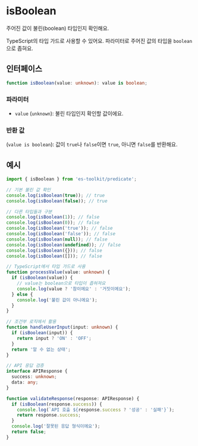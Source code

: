 # isBoolean

주어진 값이 불린(boolean) 타입인지 확인해요.

TypeScript의 타입 가드로 사용할 수 있어요. 파라미터로 주어진 값의 타입을 `boolean`으로 좁혀요.

## 인터페이스

```typescript
function isBoolean(value: unknown): value is boolean;
```

### 파라미터

- `value` (`unknown`): 불린 타입인지 확인할 값이에요.

### 반환 값

(`value is boolean`): 값이 `true`나 `false`이면 `true`, 아니면 `false`를 반환해요.

## 예시

```typescript
import { isBoolean } from 'es-toolkit/predicate';

// 기본 불린 값 확인
console.log(isBoolean(true)); // true
console.log(isBoolean(false)); // true

// 다른 타입들과 구분
console.log(isBoolean(1)); // false
console.log(isBoolean(0)); // false
console.log(isBoolean('true')); // false
console.log(isBoolean('false')); // false
console.log(isBoolean(null)); // false
console.log(isBoolean(undefined)); // false
console.log(isBoolean({})); // false
console.log(isBoolean([])); // false

// TypeScript에서 타입 가드로 사용
function processValue(value: unknown) {
  if (isBoolean(value)) {
    // value는 boolean으로 타입이 좁혀져요
    console.log(value ? '참이에요' : '거짓이에요');
  } else {
    console.log('불린 값이 아니에요');
  }
}

// 조건부 로직에서 활용
function handleUserInput(input: unknown) {
  if (isBoolean(input)) {
    return input ? 'ON' : 'OFF';
  }
  return '알 수 없는 상태';
}

// API 응답 검증
interface APIResponse {
  success: unknown;
  data: any;
}

function validateResponse(response: APIResponse) {
  if (isBoolean(response.success)) {
    console.log(`API 호출 ${response.success ? '성공' : '실패'}`);
    return response.success;
  }
  console.log('잘못된 응답 형식이에요');
  return false;
}
```
